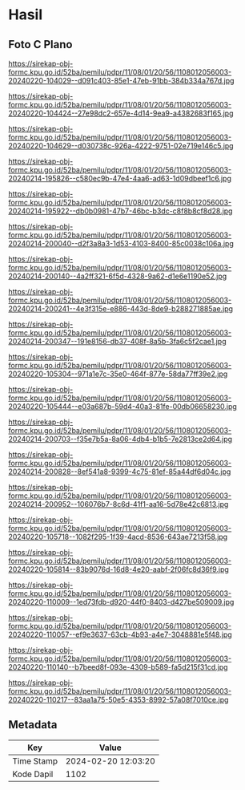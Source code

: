 # Hasil

## Foto C Plano

https://sirekap-obj-formc.kpu.go.id/52ba/pemilu/pdpr/11/08/01/20/56/1108012056003-20240220-104029--d091c403-85e1-47eb-91bb-384b334a767d.jpg

https://sirekap-obj-formc.kpu.go.id/52ba/pemilu/pdpr/11/08/01/20/56/1108012056003-20240220-104424--27e98dc2-657e-4d14-9ea9-a4382683f165.jpg

https://sirekap-obj-formc.kpu.go.id/52ba/pemilu/pdpr/11/08/01/20/56/1108012056003-20240220-104629--d030738c-926a-4222-9751-02e719e146c5.jpg

https://sirekap-obj-formc.kpu.go.id/52ba/pemilu/pdpr/11/08/01/20/56/1108012056003-20240214-195826--c580ec9b-47e4-4aa6-ad63-1d09dbeef1c6.jpg

https://sirekap-obj-formc.kpu.go.id/52ba/pemilu/pdpr/11/08/01/20/56/1108012056003-20240214-195922--db0b0981-47b7-46bc-b3dc-c8f8b8cf8d28.jpg

https://sirekap-obj-formc.kpu.go.id/52ba/pemilu/pdpr/11/08/01/20/56/1108012056003-20240214-200040--d2f3a8a3-1d53-4103-8400-85c0038c106a.jpg

https://sirekap-obj-formc.kpu.go.id/52ba/pemilu/pdpr/11/08/01/20/56/1108012056003-20240214-200140--4a2ff321-6f5d-4328-9a62-d1e6e1190e52.jpg

https://sirekap-obj-formc.kpu.go.id/52ba/pemilu/pdpr/11/08/01/20/56/1108012056003-20240214-200241--4e3f315e-e886-443d-8de9-b288271885ae.jpg

https://sirekap-obj-formc.kpu.go.id/52ba/pemilu/pdpr/11/08/01/20/56/1108012056003-20240214-200347--191e8156-db37-408f-8a5b-3fa6c5f2cae1.jpg

https://sirekap-obj-formc.kpu.go.id/52ba/pemilu/pdpr/11/08/01/20/56/1108012056003-20240220-105304--971a1e7c-35e0-464f-877e-58da77ff39e2.jpg

https://sirekap-obj-formc.kpu.go.id/52ba/pemilu/pdpr/11/08/01/20/56/1108012056003-20240220-105444--e03a687b-59d4-40a3-81fe-00db06658230.jpg

https://sirekap-obj-formc.kpu.go.id/52ba/pemilu/pdpr/11/08/01/20/56/1108012056003-20240214-200703--f35e7b5a-8a06-4db4-b1b5-7e2813ce2d64.jpg

https://sirekap-obj-formc.kpu.go.id/52ba/pemilu/pdpr/11/08/01/20/56/1108012056003-20240214-200828--8ef541a8-9399-4c75-81ef-85a44df6d04c.jpg

https://sirekap-obj-formc.kpu.go.id/52ba/pemilu/pdpr/11/08/01/20/56/1108012056003-20240214-200952--106076b7-8c6d-41f1-aa16-5d78e42c6813.jpg

https://sirekap-obj-formc.kpu.go.id/52ba/pemilu/pdpr/11/08/01/20/56/1108012056003-20240220-105718--1082f295-1f39-4acd-8536-643ae7213f58.jpg

https://sirekap-obj-formc.kpu.go.id/52ba/pemilu/pdpr/11/08/01/20/56/1108012056003-20240220-105814--83b9076d-16d8-4e20-aabf-2f06fc8d36f9.jpg

https://sirekap-obj-formc.kpu.go.id/52ba/pemilu/pdpr/11/08/01/20/56/1108012056003-20240220-110009--1ed73fdb-d920-44f0-8403-d427be509009.jpg

https://sirekap-obj-formc.kpu.go.id/52ba/pemilu/pdpr/11/08/01/20/56/1108012056003-20240220-110057--ef9e3637-63cb-4b93-a4e7-3048881e5f48.jpg

https://sirekap-obj-formc.kpu.go.id/52ba/pemilu/pdpr/11/08/01/20/56/1108012056003-20240220-110140--b7beed8f-093e-4309-b589-fa5d215f31cd.jpg

https://sirekap-obj-formc.kpu.go.id/52ba/pemilu/pdpr/11/08/01/20/56/1108012056003-20240220-110217--83aa1a75-50e5-4353-8992-57a08f7010ce.jpg


## Metadata

| Key        | Value               |
| ---------- | ------------------- |
| Time Stamp | 2024-02-20 12:03:20 |
| Kode Dapil | 1102                |



